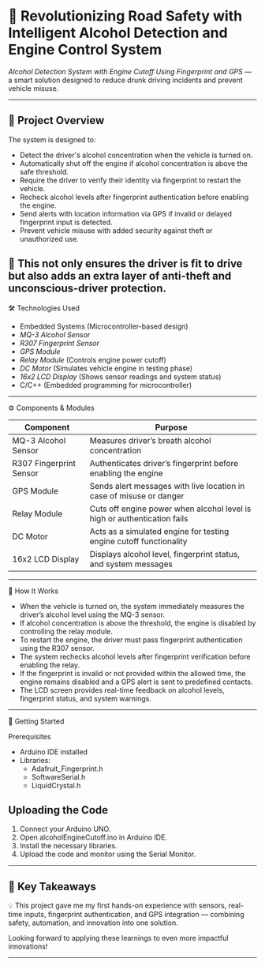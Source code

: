# 🚗 Revolutionizing Road Safety with Intelligent Alcohol Detection and Engine Control System

 *Alcohol Detection System with Engine Cutoff Using Fingerprint and GPS* — a smart solution designed to reduce drunk driving incidents and prevent vehicle misuse.

---
## 🔎 Project Overview

The system is designed to:

- Detect the driver's alcohol concentration when the vehicle is turned on.
- Automatically shut off the engine if alcohol concentration is above the safe threshold.
- Require the driver to verify their identity via fingerprint to restart the vehicle.
- Recheck alcohol levels after fingerprint authentication before enabling the engine.
- Send alerts with location information via GPS if invalid or delayed fingerprint input is detected.
- Prevent vehicle misuse with added security against theft or unauthorized use.

🔐 This not only ensures the driver is fit to drive but also adds an extra layer of anti-theft and unconscious-driver protection.
---

🛠 Technologies Used

- Embedded Systems (Microcontroller-based design)
- *MQ-3 Alcohol Sensor*
- *R307 Fingerprint Sensor*
- *GPS Module*
- *Relay Module* (Controls engine power cutoff)
- *DC Motor* (Simulates vehicle engine in testing phase)
- *16x2 LCD Display* (Shows sensor readings and system status)
- C/C++ (Embedded programming for microcontroller)

---

 ⚙ Components & Modules

| Component               | Purpose                                                             
| ----------------------- | --------------------------------------------------------------------     |
| MQ-3 Alcohol Sensor     | Measures driver’s breath alcohol concentration                           |
| R307 Fingerprint Sensor | Authenticates driver’s fingerprint before enabling the engine            |
| GPS Module              | Sends alert messages with live location in case of misuse or danger      |
| Relay Module            | Cuts off engine power when alcohol level is high or authentication fails |
| DC Motor                | Acts as a simulated engine for testing engine cutoff functionality       |
| 16x2 LCD Display        | Displays alcohol level, fingerprint status, and system messages          |

---

 📸 How It Works

- When the vehicle is turned on, the system immediately measures the driver’s alcohol level using the MQ-3 sensor.
- If alcohol concentration is above the threshold, the engine is disabled by controlling the relay module.
- To restart the engine, the driver must pass fingerprint authentication using the R307 sensor.
- The system rechecks alcohol levels after fingerprint verification before enabling the relay.
- If the fingerprint is invalid or not provided within the allowed time, the engine remains disabled and a GPS alert is sent to predefined contacts.
- The LCD screen provides real-time feedback on alcohol levels, fingerprint status, and system warnings.

---

🚀 Getting Started

 Prerequisites

- Arduino IDE installed
- Libraries:
  - Adafruit_Fingerprint.h
  - SoftwareSerial.h
  - LiquidCrystal.h

## Uploading the Code

1. Connect your Arduino UNO.
2. Open alcoholEngineCutoff.ino in Arduino IDE.
3. Install the necessary libraries.
4. Upload the code and monitor using the Serial Monitor.

---

## 🎯 Key Takeaways

💡 This project gave me my first hands-on experience with sensors, real-time inputs, fingerprint authentication, and GPS integration — combining safety, automation, and innovation into one solution.

Looking forward to applying these learnings to even more impactful innovations!

---

